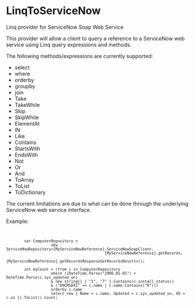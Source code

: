 LinqToServiceNow
================

Linq provider for ServiceNow Soap Web Service

This provider will allow a client to query a reference to a ServiceNow web service using Linq query expressions and methods.

The following methods/expressions are currently supported: 

<ul>
            <li>select</li>
            <li>where</li>
            <li>orderby</li>
            <li>groupby</li>
            <li>join</li>
            <li>Take</li>
            <li>TakeWhile</li>
            <li>Skip</li>
            <li>SkipWhile</li>
            <li>ElementAt</li>
            <li>IN</li>
            <li>Like</li>
            <li>Contains</li>
            <li>StartsWith</li>
            <li>EndsWith</li>
            <li>Not</li>
            <li>Or</li>
            <li>And</li>
            <li>ToArray</li>
            <li>ToList</li>
            <li>ToDictionary</li>
</ul>

The current limitations are due to what can be done through the underlying ServiceNow web service interface.

Example:
<code>

            var ComputerRepository =
                        new ServiceNowRepository<[MyServiceNowReference].ServiceNowSoapClient, 
                                                [MyServiceNowReference].getRecords, 
                                                [MyServiceNowReference].getRecordsResponseGetRecordsResult>();

            int myCount = (from c in ComputerRepository
                        where ((DateTime.Parse("2006-01-01") < DateTime.Parse(c.sys_updated_on)
                        & new string[] { "1", "7" }.Contains(c.install_status))
                        & ("D9CMSD41" == c.name | c.name.Contains("R")))
                        orderby c.name
                        select new { Name = c.name, Updated = c.sys_updated_on, OS = c.os }).ToList().Count;
</code>
